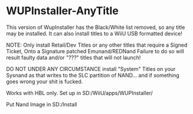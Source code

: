 # WUPInstaller-AnyTitle
This version of WupInstaller has the Black/White list removed, so any title may be installed.
It can also install titles to a WiiU USB formatted device!

NOTE: Only install Retail/Dev Titles or any other titles that require a Signed Ticket, Onto a Signature patched Emunand/REDNand Failure to do so will result faulty data and/or "???" titles that will not launch!

DO NOT UNDER ANY CIRCUMSTANCE install "System" Titles on your Sysnand as that writes to the SLC partition of NAND... and if something goes wrong your shit is fucked.

Works with HBL only.
Set up in SD:/WiiU/apps/WUPInstaller/

Put Nand Image in SD:/Install
